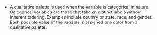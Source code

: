 - A qualitative palette is used when the variable is categorical in nature. Categorical variables are those that take on distinct labels without inherent ordering. Examples include country or state, race, and gender. Each possible value of the variable is assigned one color from a qualitative palette.

